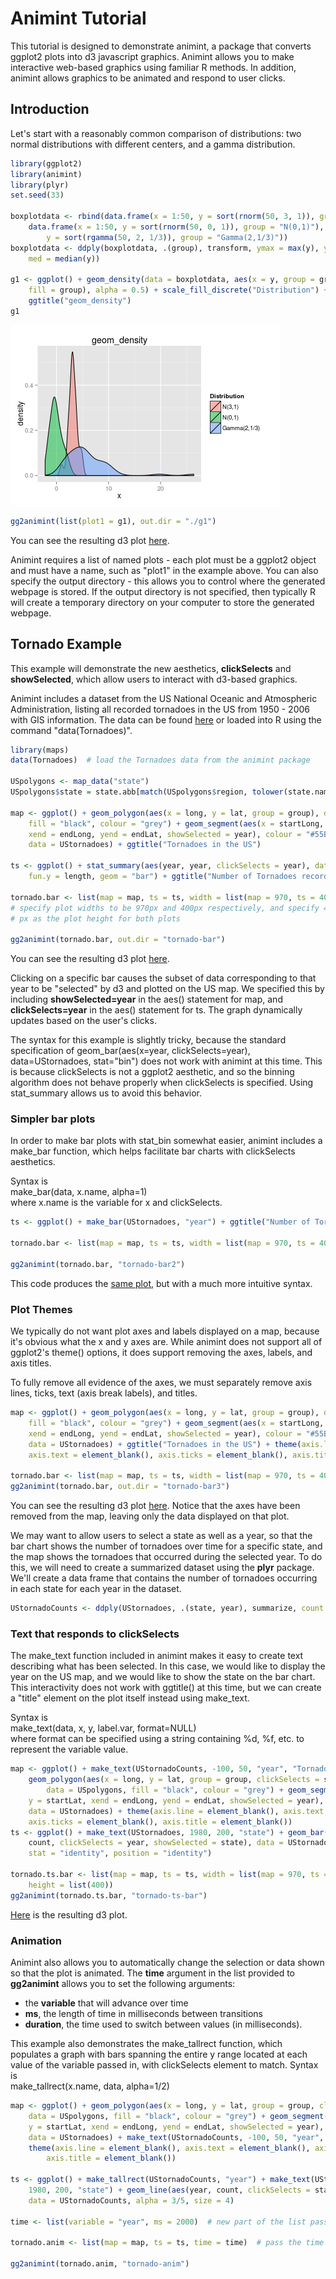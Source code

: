 Animint Tutorial
========================================================

This tutorial is designed to demonstrate animint, a package that converts ggplot2 plots into d3 javascript graphics. Animint allows you to make interactive web-based graphics using familiar R methods. In addition, animint allows graphics to be animated and respond to user clicks.


Introduction 
---------------------------------------------------------
Let's start with a reasonably common comparison of distributions: two normal distributions with different centers, and a gamma distribution. 


```r
library(ggplot2)
library(animint)
library(plyr)
set.seed(33)

boxplotdata <- rbind(data.frame(x = 1:50, y = sort(rnorm(50, 3, 1)), group = "N(3,1)"), 
    data.frame(x = 1:50, y = sort(rnorm(50, 0, 1)), group = "N(0,1)"), data.frame(x = 1:50, 
        y = sort(rgamma(50, 2, 1/3)), group = "Gamma(2,1/3)"))
boxplotdata <- ddply(boxplotdata, .(group), transform, ymax = max(y), ymin = min(y), 
    med = median(y))

g1 <- ggplot() + geom_density(data = boxplotdata, aes(x = y, group = group, 
    fill = group), alpha = 0.5) + scale_fill_discrete("Distribution") + xlab("x") + 
    ggtitle("geom_density")
g1
```

![plot of chunk unnamed-chunk-1](figure/unnamed-chunk-1.png) 

```r
gg2animint(list(plot1 = g1), out.dir = "./g1")
```


You can see the resulting d3 plot [here](g1/index.html).

Animint requires a list of named plots - each plot must be a ggplot2 object and must have a name, such as "plot1" in the example above. You can also specify the output directory - this allows you to control where the generated webpage is stored. If the output directory is not specified, then typically R will create a temporary directory on your computer to store the generated webpage. 


Tornado Example
----------------------------------------------------------
This example will demonstrate the new aesthetics, **clickSelects** and **showSelected**, which allow users to interact with d3-based graphics. 

Animint includes a dataset from the US National Oceanic and Atmospheric Administration, listing all recorded tornadoes in the US from 1950 - 2006 with GIS information. The data can be found [here](http://www.spc.noaa.gov/wcm/#data) or loaded into R using the command "data(Tornadoes)". 


```r
library(maps)
data(Tornadoes)  # load the Tornadoes data from the animint package

USpolygons <- map_data("state")
USpolygons$state = state.abb[match(USpolygons$region, tolower(state.name))]

map <- ggplot() + geom_polygon(aes(x = long, y = lat, group = group), data = USpolygons, 
    fill = "black", colour = "grey") + geom_segment(aes(x = startLong, y = startLat, 
    xend = endLong, yend = endLat, showSelected = year), colour = "#55B1F7", 
    data = UStornadoes) + ggtitle("Tornadoes in the US")

ts <- ggplot() + stat_summary(aes(year, year, clickSelects = year), data = UStornadoes, 
    fun.y = length, geom = "bar") + ggtitle("Number of Tornadoes recorded in the US, 1950-2006")

tornado.bar <- list(map = map, ts = ts, width = list(map = 970, ts = 400), height = list(400))
# specify plot widths to be 970px and 400px respectively, and specify 400
# px as the plot height for both plots

gg2animint(tornado.bar, out.dir = "tornado-bar")
```

You can see the resulting d3 plot [here](tornado-bar/index.html). 

Clicking on a specific bar causes the subset of data corresponding to that year to be "selected" by d3 and plotted on the US map. We specified this by including **showSelected=year** in the aes() statement for map, and **clickSelects=year** in the aes() statement for ts. The graph dynamically updates based on the user's clicks. 

The syntax for this example is slightly tricky, because the standard specification of geom\_bar(aes(x=year, clickSelects=year), data=UStornadoes, stat="bin") does not work with animint at this time. This is because clickSelects is not a ggplot2 aesthetic, and so the binning algorithm does not behave properly when clickSelects is specified. Using stat\_summary allows us to avoid this behavior. 


### Simpler bar plots
In order to make bar plots with stat\_bin somewhat easier, animint includes a make\_bar function, which helps facilitate bar charts with clickSelects aesthetics. 

Syntax is  
make\_bar(data, x.name, alpha=1)  
where x.name is the variable for x and clickSelects. 


```r
ts <- ggplot() + make_bar(UStornadoes, "year") + ggtitle("Number of Tornadoes recorded in the US, 1950-2006")

tornado.bar <- list(map = map, ts = ts, width = list(map = 970, ts = 400), height = list(400))

gg2animint(tornado.bar, "tornado-bar2")
```

This code produces the [same plot](tornado-bar2/index.html), but with a much more intuitive syntax. 

### Plot Themes
We typically do not want plot axes and labels displayed on a map, because it's obvious what the x and y axes are. While animint does not support all of ggplot2's theme() options, it does support removing the axes, labels, and axis titles. 

To fully remove all evidence of the axes, we must separately remove axis lines, ticks, text (axis break labels), and titles. 

```r
map <- ggplot() + geom_polygon(aes(x = long, y = lat, group = group), data = USpolygons, 
    fill = "black", colour = "grey") + geom_segment(aes(x = startLong, y = startLat, 
    xend = endLong, yend = endLat, showSelected = year), colour = "#55B1F7", 
    data = UStornadoes) + ggtitle("Tornadoes in the US") + theme(axis.line = element_blank(), 
    axis.text = element_blank(), axis.ticks = element_blank(), axis.title = element_blank())

tornado.bar <- list(map = map, ts = ts, width = list(map = 970, ts = 400), height = list(400))
gg2animint(tornado.bar, out.dir = "tornado-bar3")
```

You can see the resulting d3 plot [here](tornado-bar2/index.html). Notice that the axes have been removed from the map, leaving only the data displayed on that plot. 


We may want to allow users to select a state as well as a year, so that the bar chart shows the number of tornadoes over time for a specific state, and the map shows the tornadoes that occurred during the selected year. To do this, we will need to create a summarized dataset using the **plyr** package. We'll create a data frame that contains the number of tornadoes occurring in each state for each year in the dataset. 

```r
UStornadoCounts <- ddply(UStornadoes, .(state, year), summarize, count = length(state))
```


### Text that responds to clickSelects
The make\_text function included in animint makes it easy to create text describing what has been selected. In this case, we would like to display the year on the US map, and we would like to show the state on the bar chart. This interactivity does not work with ggtitle() at this time, but we can create a "title" element on the plot itself instead using make\_text.  

Syntax is  
make\_text(data, x, y, label.var, format=NULL)  
where format can be specified using a string containing %d, %f, etc. to represent the variable value.

```r
map <- ggplot() + make_text(UStornadoCounts, -100, 50, "year", "Tornadoes in %d") + 
    geom_polygon(aes(x = long, y = lat, group = group, clickSelects = state), 
        data = USpolygons, fill = "black", colour = "grey") + geom_segment(aes(x = startLong, 
    y = startLat, xend = endLong, yend = endLat, showSelected = year), colour = "#55B1F7", 
    data = UStornadoes) + theme(axis.line = element_blank(), axis.text = element_blank(), 
    axis.ticks = element_blank(), axis.title = element_blank())
ts <- ggplot() + make_text(UStornadoes, 1980, 200, "state") + geom_bar(aes(year, 
    count, clickSelects = year, showSelected = state), data = UStornadoCounts, 
    stat = "identity", position = "identity")

tornado.ts.bar <- list(map = map, ts = ts, width = list(map = 970, ts = 400), 
    height = list(400))
gg2animint(tornado.ts.bar, "tornado-ts-bar")
```

[Here](tornado-ts-bar/index.html) is the resulting d3 plot.

### Animation
Animint also allows you to automatically change the selection or data shown so that the plot is animated. The **time** argument in the list provided to **gg2animint** allows you to set the following arguments: 
* the **variable** that will advance over time
* **ms**, the length of time in milliseconds between transitions
* **duration**, the time used to switch between values (in milliseconds).

This example also demonstrates the make\_tallrect function, which populates a graph with bars spanning the entire y range located at each value of the variable passed in, with clickSelects element to match. Syntax is  
make\_tallrect(x.name, data, alpha=1/2)


```r
map <- ggplot() + geom_polygon(aes(x = long, y = lat, group = group, clickSelects = state), 
    data = USpolygons, fill = "black", colour = "grey") + geom_segment(aes(x = startLong, 
    y = startLat, xend = endLong, yend = endLat, showSelected = year), colour = "#55B1F7", 
    data = UStornadoes) + make_text(UStornadoCounts, -100, 50, "year", "Tornadoes in %d") + 
    theme(axis.line = element_blank(), axis.text = element_blank(), axis.ticks = element_blank(), 
        axis.title = element_blank())

ts <- ggplot() + make_tallrect(UStornadoCounts, "year") + make_text(UStornadoes, 
    1980, 200, "state") + geom_line(aes(year, count, clickSelects = state, group = state), 
    data = UStornadoCounts, alpha = 3/5, size = 4)

time <- list(variable = "year", ms = 2000)  # new part of the list passed to gg2animint().

tornado.anim <- list(map = map, ts = ts, time = time)  # pass the time object in as another object in the main list. 

gg2animint(tornado.anim, "tornado-anim")
```

